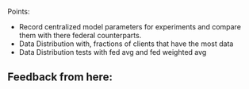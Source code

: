 Points:
 - Record centralized model parameters for experiments and compare them with there federal counterparts.
 - Data Distribution with, fractions of clients that have the most data
 - Data Distribution tests with fed avg and fed weighted avg

 Feedback from here:
  - 
 